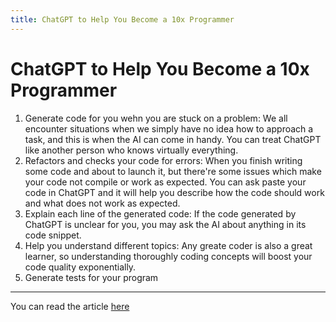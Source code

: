 ```yaml
---
title: ChatGPT to Help You Become a 10x Programmer
---
```


# ChatGPT to Help You Become a 10x Programmer

1. Generate code for you wehn you are stuck on a problem: We all encounter situations when we simply have no idea how to approach a task, and this is when the AI can come in handy. You can treat ChatGPT like another person who knows virtually everything.
2. Refactors and checks your code for errors: When you finish writing some code and about to launch it, but there're some issues which make your code not compile or work as expected. You can ask paste your code in ChatGPT and it will help you describe how the code should work and what does not work as expected.
3. Explain each line of the generated code: If the code generated by ChatGPT is unclear for you, you may ask the AI about anything in its code snippet.
4. Help you understand different topics: Any greate coder is also a great learner, so understanding thoroughly coding concepts will boost your code quality exponentially.
5. Generate tests for your program

---

You can read the article [here](https://habr.com/en/articles/744826/?ref=dailydev)
